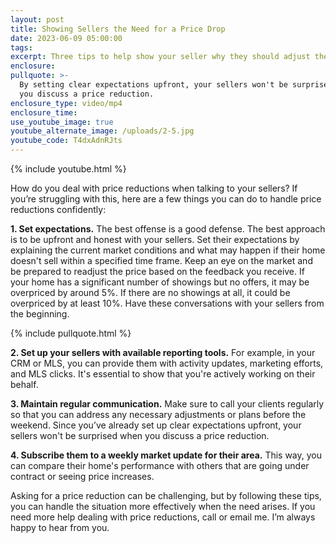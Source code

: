 ```yaml
---
layout: post
title: Showing Sellers the Need for a Price Drop
date: 2023-06-09 05:00:00
tags:
excerpt: Three tips to help show your seller why they should adjust their price.
enclosure:
pullquote: >-
  By setting clear expectations upfront, your sellers won't be surprised when
  you discuss a price reduction.
enclosure_type: video/mp4
enclosure_time:
use_youtube_image: true
youtube_alternate_image: /uploads/2-5.jpg
youtube_code: T4dxAdnRJts
---
```

{% include youtube.html %}

How do you deal with price reductions when talking to your sellers? If you’re struggling with this, here are a few things you can do to handle price reductions confidently:

**1\. Set expectations.** The best offense is a good defense. The best approach is to be upfront and honest with your sellers. Set their expectations by explaining the current market conditions and what may happen if their home doesn't sell within a specified time frame. Keep an eye on the market and be prepared to readjust the price based on the feedback you receive. If your home has a significant number of showings but no offers, it may be overpriced by around 5%. If there are no showings at all, it could be overpriced by at least 10%. Have these conversations with your sellers from the beginning.

{% include pullquote.html %}

**2\. Set up your sellers with available reporting tools.** For example, in your CRM or MLS, you can provide them with activity updates, marketing efforts, and MLS clicks. It's essential to show that you're actively working on their behalf.&nbsp;

**3\. Maintain regular communication.** Make sure to call your clients regularly so that you can address any necessary adjustments or plans before the weekend. Since you’ve already set up clear expectations upfront, your sellers won't be surprised when you discuss a price reduction.

**4\. Subscribe them to a weekly market update for their area.** This way, you can compare their home's performance with others that are going under contract or seeing price increases.

Asking for a price reduction can be challenging, but by following these tips, you can handle the situation more effectively when the need arises. If you need more help dealing with price reductions, call or email me. I’m always happy to hear from you.